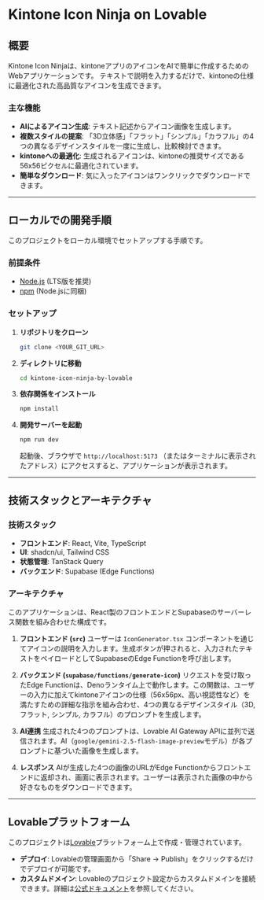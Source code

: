 # Kintone Icon Ninja on Lovable

## 概要

Kintone Icon Ninjaは、kintoneアプリのアイコンをAIで簡単に作成するためのWebアプリケーションです。
テキストで説明を入力するだけで、kintoneの仕様に最適化された高品質なアイコンを生成できます。

### 主な機能

- **AIによるアイコン生成**: テキスト記述からアイコン画像を生成します。
- **複数スタイルの提案**: 「3D立体感」「フラット」「シンプル」「カラフル」の4つの異なるデザインスタイルを一度に生成し、比較検討できます。
- **kintoneへの最適化**: 生成されるアイコンは、kintoneの推奨サイズである56x56ピクセルに最適化されています。
- **簡単なダウンロード**: 気に入ったアイコンはワンクリックでダウンロードできます。

---

## ローカルでの開発手順

このプロジェクトをローカル環境でセットアップする手順です。

### 前提条件

- [Node.js](https://nodejs.org/) (LTS版を推奨)
- [npm](https://www.npmjs.com/) (Node.jsに同梱)

### セットアップ

1.  **リポジトリをクローン**

    ```sh
    git clone <YOUR_GIT_URL>
    ```

2.  **ディレクトリに移動**

    ```sh
    cd kintone-icon-ninja-by-lovable
    ```

3.  **依存関係をインストール**

    ```sh
    npm install
    ```

4.  **開発サーバーを起動**

    ```sh
    npm run dev
    ```

    起動後、ブラウザで `http://localhost:5173` （またはターミナルに表示されたアドレス）にアクセスすると、アプリケーションが表示されます。

---

## 技術スタックとアーキテクチャ

### 技術スタック

- **フロントエンド**: React, Vite, TypeScript
- **UI**: shadcn/ui, Tailwind CSS
- **状態管理**: TanStack Query
- **バックエンド**: Supabase (Edge Functions)

### アーキテクチャ

このアプリケーションは、React製のフロントエンドとSupabaseのサーバーレス関数を組み合わせた構成です。

1.  **フロントエンド (`src`)**
    ユーザーは `IconGenerator.tsx` コンポーネントを通じてアイコンの説明を入力します。生成ボタンが押されると、入力されたテキストをペイロードとしてSupabaseのEdge Functionを呼び出します。

2.  **バックエンド (`supabase/functions/generate-icon`)**
    リクエストを受け取ったEdge Functionは、Denoランタイム上で動作します。この関数は、ユーザーの入力に加えてkintoneアイコンの仕様（56x56px、高い視認性など）を満たすための詳細な指示を組み合わせ、4つの異なるデザインスタイル（3D, フラット, シンプル, カラフル）のプロンプトを生成します。

3.  **AI連携**
    生成された4つのプロンプトは、Lovable AI Gateway APIに並列で送信されます。AI（`google/gemini-2.5-flash-image-preview`モデル）が各プロンプトに基づいた画像を生成します。

4.  **レスポンス**
    AIが生成した4つの画像のURLがEdge Functionからフロントエンドに返却され、画面に表示されます。ユーザーは表示された画像の中から好きなものをダウンロードできます。

---

## Lovableプラットフォーム

このプロジェクトは[Lovable](https://lovable.dev/)プラットフォーム上で作成・管理されています。

- **デプロイ**: Lovableの管理画面から「Share -> Publish」をクリックするだけでデプロイが可能です。
- **カスタムドメイン**: Lovableのプロジェクト設定からカスタムドメインを接続できます。詳細は[公式ドキュメント](https://docs.lovable.dev/features/custom-domain#custom-domain)を参照してください。
